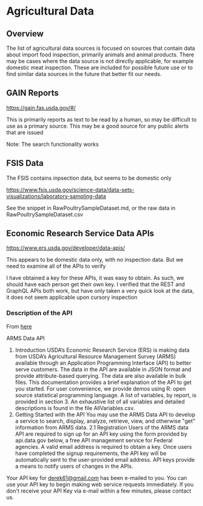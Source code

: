 # Agricultural Data

## Overview


The list of agricultural data sources is focused on sources that contain data about import food inspection, primarily animals and animal products.  There may be cases where the data source is not directly applicable, for example domestic meat inspection.  These are included for possible future use or to find similar data sources in the future that better fit our needs.

## GAIN Reports

https://gain.fas.usda.gov/#/

This is primarily reports as text to be read by a human, so may be difficult to use as a primary source.  This may be a good source for any public alerts that are issued

Note: The search functionality works

## FSIS Data
The FSIS contains inpsection data, but seems to be domestic only

https://www.fsis.usda.gov/science-data/data-sets-visualizations/laboratory-sampling-data

See the snippet in RawPoultrySampleDataset.md, or the raw data in RawPoultrySampleDataset.csv






## Economic Research Service Data APIs

https://www.ers.usda.gov/developer/data-apis/

This appears to be domestic data only, with no inspection data.  But we need to examine all of the APIs to verify

I have obtained a key for these APIs, it was easy to obtain.  As such, we should have each person get their own key.  I verified that the REST and GraphQL APIs both work, but have only taken a very quick look at the data, it does not seem applicable upon cursory inspection

### Description of the API

From [here](https://www.ers.usda.gov/developer/data-apis/arms-data-api/)

ARMS Data API
1. Introduction
USDA’s Economic Research Service (ERS) is making data from USDA’s Agricultural Resource Management Survey (ARMS) available through an Application Programming Interface (API) to better serve customers. The data in the API are available in JSON format and provide attribute-based querying. The data are also available in bulk files.
This documentation provides a brief explanation of the API to get you started. For user convenience, we provide demos using R: open source statistical programming language.
A list of variables, by report, is provided in section 3. An exhaustive list of all variables and detailed descriptions is found in the file AllVariables.csv.
2. Getting Started with the API
You may use the ARMS Data API to develop a service to search, display, analyze, retrieve, view, and otherwise "get" information from ARMS data.
2.1 Registration
Users of the ARMS data API are required to sign up for an API key using the form provided by api.data.gov below, a free API management service for Federal agencies. A valid email address is required to obtain a key. Once users have completed the signup requirements, the API key will be automatically sent to the user-provided email address. API keys provide a means to notify users of changes in the APIs.

Your API key for derek61@gmail.com has been e-mailed to you. You can use your API key to begin making web service requests immediately.
If you don't receive your API Key via e-mail within a few minutes, please contact us.


